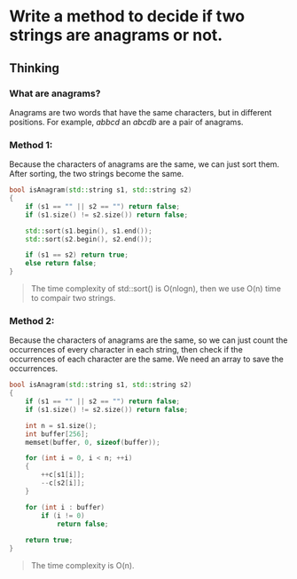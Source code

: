 # Write a method to decide if two strings are anagrams or not.

## Thinking
### What are anagrams?
Anagrams are two words that have the same characters, but in different positions. For example, *abbcd* an *abcdb* are a pair of anagrams.

### Method 1:
Because the characters of anagrams are the same, we can just sort them. After sorting, the two strings become the same.

```cpp
bool isAnagram(std::string s1, std::string s2)
{
    if (s1 == "" || s2 == "") return false;
    if (s1.size() != s2.size()) return false;

    std::sort(s1.begin(), s1.end());
    std::sort(s2.begin(), s2.end());

    if (s1 == s2) return true;
    else return false;
}
```
> The time complexity of std::sort() is O(nlogn), then we use O(n) time to compair two strings.

### Method 2:
Because the characters of anagrams are the same, so we can just count the occurrences of every character in each string, then check if the occurrences of each character are the same. We need an array to save the occurrences.
```cpp
bool isAnagram(std::string s1, std::string s2)
{
    if (s1 == "" || s2 == "") return false;
    if (s1.size() != s2.size()) return false;

    int n = s1.size();
    int buffer[256];
    memset(buffer, 0, sizeof(buffer));

    for (int i = 0, i < n; ++i)
    {
        ++c[s1[i]];
        --c[s2[i]];
    }

    for (int i : buffer)
        if (i != 0)
            return false;
    
    return true;
}
```
> The time complexity is O(n).